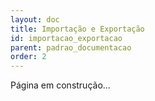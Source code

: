 ```yaml
---
layout: doc
title: Importação e Exportação
id: importacao_exportacao
parent: padrao_documentacao
order: 2
---
```


Página em construção...